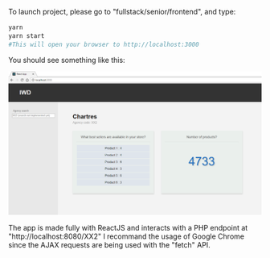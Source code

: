 To launch project, please go to "fullstack/senior/frontend", and type:
```bash
yarn
yarn start
#This will open your browser to http://localhost:3000
```

You should see something like this:

![React App](https://raw.githubusercontent.com/kekelol/tech-challenges/master/fullstack/senior/frontend/App%20Front.png)

The app is made fully with ReactJS and interacts with a PHP endpoint at "http://localhost:8080/XX2"
I recommand the usage of Google Chrome since the AJAX requests are being used with the "fetch" API. 
